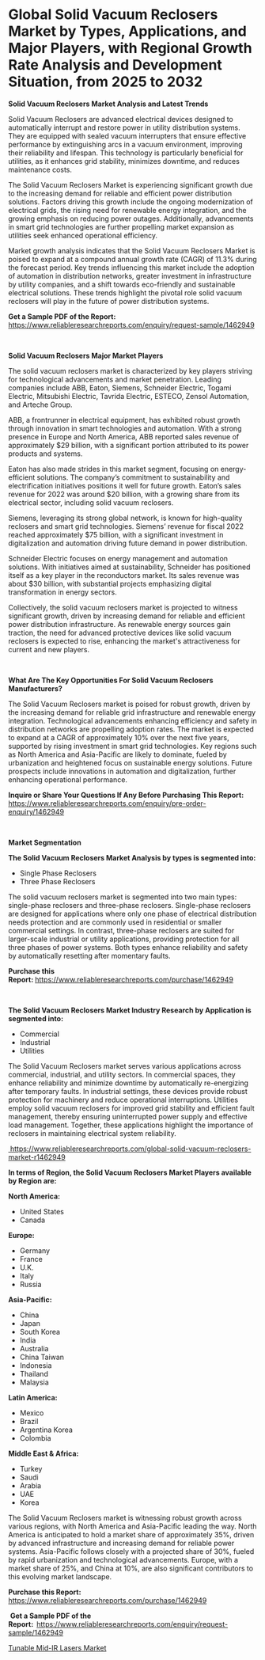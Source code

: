 <p><h1>Global Solid Vacuum Reclosers Market by Types, Applications, and Major Players, with Regional Growth Rate Analysis and Development Situation, from 2025 to 2032</h1></p><p><strong>Solid Vacuum Reclosers Market Analysis and Latest Trends</strong></p>
<p><p>Solid Vacuum Reclosers are advanced electrical devices designed to automatically interrupt and restore power in utility distribution systems. They are equipped with sealed vacuum interrupters that ensure effective performance by extinguishing arcs in a vacuum environment, improving their reliability and lifespan. This technology is particularly beneficial for utilities, as it enhances grid stability, minimizes downtime, and reduces maintenance costs.</p><p>The Solid Vacuum Reclosers Market is experiencing significant growth due to the increasing demand for reliable and efficient power distribution solutions. Factors driving this growth include the ongoing modernization of electrical grids, the rising need for renewable energy integration, and the growing emphasis on reducing power outages. Additionally, advancements in smart grid technologies are further propelling market expansion as utilities seek enhanced operational efficiency.</p><p>Market growth analysis indicates that the Solid Vacuum Reclosers Market is poised to expand at a compound annual growth rate (CAGR) of 11.3% during the forecast period. Key trends influencing this market include the adoption of automation in distribution networks, greater investment in infrastructure by utility companies, and a shift towards eco-friendly and sustainable electrical solutions. These trends highlight the pivotal role solid vacuum reclosers will play in the future of power distribution systems.</p></p>
<p><strong>Get a Sample PDF of the Report:&nbsp;</strong> <a href="https://www.reliableresearchreports.com/enquiry/request-sample/1462949?utm_campaign=2251&utm_medium=2&utm_source=Github&utm_content=ia&utm_term=06042025&utm_id=solid-vacuum-reclosers">https://www.reliableresearchreports.com/enquiry/request-sample/1462949</a></p>
<p>&nbsp;</p>
<p><strong>Solid Vacuum Reclosers Major Market Players</strong></p>
<p><p>The solid vacuum reclosers market is characterized by key players striving for technological advancements and market penetration. Leading companies include ABB, Eaton, Siemens, Schneider Electric, Togami Electric, Mitsubishi Electric, Tavrida Electric, ESTECO, Zensol Automation, and Arteche Group.</p><p>ABB, a frontrunner in electrical equipment, has exhibited robust growth through innovation in smart technologies and automation. With a strong presence in Europe and North America, ABB reported sales revenue of approximately $29 billion, with a significant portion attributed to its power products and systems.</p><p>Eaton has also made strides in this market segment, focusing on energy-efficient solutions. The company’s commitment to sustainability and electrification initiatives positions it well for future growth. Eaton’s sales revenue for 2022 was around $20 billion, with a growing share from its electrical sector, including solid vacuum reclosers.</p><p>Siemens, leveraging its strong global network, is known for high-quality reclosers and smart grid technologies. Siemens’ revenue for fiscal 2022 reached approximately $75 billion, with a significant investment in digitalization and automation driving future demand in power distribution.</p><p>Schneider Electric focuses on energy management and automation solutions. With initiatives aimed at sustainability, Schneider has positioned itself as a key player in the reconductors market. Its sales revenue was about $30 billion, with substantial projects emphasizing digital transformation in energy sectors.</p><p>Collectively, the solid vacuum reclosers market is projected to witness significant growth, driven by increasing demand for reliable and efficient power distribution infrastructure. As renewable energy sources gain traction, the need for advanced protective devices like solid vacuum reclosers is expected to rise, enhancing the market's attractiveness for current and new players.</p></p>
<p>&nbsp;</p>
<p><strong>What Are The Key Opportunities For Solid Vacuum Reclosers Manufacturers?</strong></p>
<p><p>The Solid Vacuum Reclosers market is poised for robust growth, driven by the increasing demand for reliable grid infrastructure and renewable energy integration. Technological advancements enhancing efficiency and safety in distribution networks are propelling adoption rates. The market is expected to expand at a CAGR of approximately 10% over the next five years, supported by rising investment in smart grid technologies. Key regions such as North America and Asia-Pacific are likely to dominate, fueled by urbanization and heightened focus on sustainable energy solutions. Future prospects include innovations in automation and digitalization, further enhancing operational performance.</p></p>
<p><strong>Inquire or Share Your Questions If Any Before Purchasing This Report:</strong> <a href="https://www.reliableresearchreports.com/enquiry/pre-order-enquiry/1462949?utm_campaign=2251&utm_medium=2&utm_source=Github&utm_content=ia&utm_term=06042025&utm_id=solid-vacuum-reclosers">https://www.reliableresearchreports.com/enquiry/pre-order-enquiry/1462949</a></p>
<p>&nbsp;</p>
<p><strong>Market Segmentation</strong></p>
<p><strong>The Solid Vacuum Reclosers Market Analysis by types is segmented into:</strong></p>
<p><ul><li>Single Phase Reclosers</li><li>Three Phase Reclosers</li></ul></p>
<p><p>The solid vacuum reclosers market is segmented into two main types: single-phase reclosers and three-phase reclosers. Single-phase reclosers are designed for applications where only one phase of electrical distribution needs protection and are commonly used in residential or smaller commercial settings. In contrast, three-phase reclosers are suited for larger-scale industrial or utility applications, providing protection for all three phases of power systems. Both types enhance reliability and safety by automatically resetting after momentary faults.</p></p>
<p><strong>Purchase this Report:&nbsp;</strong><a href="https://www.reliableresearchreports.com/purchase/1462949?utm_campaign=2251&utm_medium=2&utm_source=Github&utm_content=ia&utm_term=06042025&utm_id=solid-vacuum-reclosers">https://www.reliableresearchreports.com/purchase/1462949</a></p>
<p>&nbsp;</p>
<p><strong>The Solid Vacuum Reclosers Market Industry Research by Application is segmented into:</strong></p>
<p><ul><li>Commercial</li><li>Industrial</li><li>Utilities</li></ul></p>
<p><p>The Solid Vacuum Reclosers market serves various applications across commercial, industrial, and utility sectors. In commercial spaces, they enhance reliability and minimize downtime by automatically re-energizing after temporary faults. In industrial settings, these devices provide robust protection for machinery and reduce operational interruptions. Utilities employ solid vacuum reclosers for improved grid stability and efficient fault management, thereby ensuring uninterrupted power supply and effective load management. Together, these applications highlight the importance of reclosers in maintaining electrical system reliability.</p></p>
<p><a href="https://www.reliableresearchreports.com/global-solid-vacuum-reclosers-market-r1462949?utm_campaign=2251&utm_medium=2&utm_source=Github&utm_content=ia&utm_term=06042025&utm_id=solid-vacuum-reclosers">&nbsp;https://www.reliableresearchreports.com/global-solid-vacuum-reclosers-market-r1462949</a></p>
<p><strong>In terms of Region, the Solid Vacuum Reclosers Market Players available by Region are:</strong></p>
<p>
    <p> <strong> North America: </strong>
        <ul>
            <li>United States</li>
            <li>Canada</li>
        </ul>
        </p> 
    <p> <strong> Europe: </strong>
        <ul>
            <li>Germany</li>
            <li>France</li>
            <li>U.K.</li>
            <li>Italy</li>
            <li>Russia</li>
        </ul>
        </p> 
    <p> <strong> Asia-Pacific: </strong>
        <ul>
            <li>China</li>
            <li>Japan</li>
            <li>South Korea</li>
            <li>India</li>
            <li>Australia</li>
            <li>China Taiwan</li>
            <li>Indonesia</li>
            <li>Thailand</li>
            <li>Malaysia</li>
        </ul>
        </p> 
    <p> <strong> Latin America: </strong>
        <ul>
            <li>Mexico</li>
            <li>Brazil</li>
            <li>Argentina Korea</li>
            <li>Colombia</li>
        </ul>
        </p> 
    <p> <strong> Middle East & Africa: </strong>
        <ul>
            <li>Turkey</li>
            <li>Saudi</li>
            <li>Arabia</li>
            <li>UAE</li>
            <li>Korea</li>
        </ul>
    </p>
    </p>
<p><p>The Solid Vacuum Reclosers market is witnessing robust growth across various regions, with North America and Asia-Pacific leading the way. North America is anticipated to hold a market share of approximately 35%, driven by advanced infrastructure and increasing demand for reliable power systems. Asia-Pacific follows closely with a projected share of 30%, fueled by rapid urbanization and technological advancements. Europe, with a market share of 25%, and China at 10%, are also significant contributors to this evolving market landscape.</p></p>
<p><strong>Purchase this Report: </strong><a href="https://www.reliableresearchreports.com/purchase/1462949?utm_campaign=2251&utm_medium=2&utm_source=Github&utm_content=ia&utm_term=06042025&utm_id=solid-vacuum-reclosers">https://www.reliableresearchreports.com/purchase/1462949</a></p>
<p>&nbsp;<strong>Get a Sample PDF of the Report:&nbsp;&nbsp;</strong><a href="https://www.reliableresearchreports.com/enquiry/request-sample/1462949?utm_campaign=2251&utm_medium=2&utm_source=Github&utm_content=ia&utm_term=06042025&utm_id=solid-vacuum-reclosers">https://www.reliableresearchreports.com/enquiry/request-sample/1462949</a></p>
<p><strong></strong></p>
<p><p><a href="https://github.com/AngelaWalsh696/Market-Research-Report-List-2/blob/main/tunable-mid-ir-lasers-market.md?utm_campaign=2251&utm_medium=2&utm_source=Github&utm_content=ia&utm_term=06042025&utm_id=solid-vacuum-reclosers">Tunable Mid-IR Lasers Market</a></p></p>